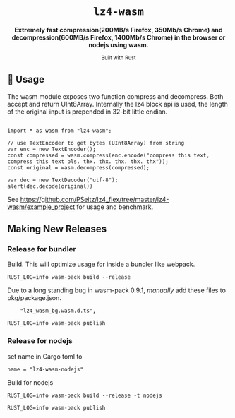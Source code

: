 <div align="center">

  <h1><code>lz4-wasm</code></h1>

  <strong>Extremely fast compression(200MB/s Firefox, 350Mb/s Chrome) and decompression(600MB/s Firefox, 1400Mb/s Chrome) in the browser or nodejs using wasm.</strong>

  <sub>Built with Rust</a></sub>
</div>


## 🚴 Usage


The wasm module exposes two function compress and decompress.
Both accept and return UInt8Array. 
Internally the lz4 block api is used, the length of the original input is prepended in 32-bit little endian.


```

import * as wasm from "lz4-wasm";

// use TextEncoder to get bytes (UInt8Array) from string
var enc = new TextEncoder();
const compressed = wasm.compress(enc.encode("compress this text, compress this text pls. thx. thx. thx. thx. thx"));
const original = wasm.decompress(compressed);

var dec = new TextDecoder("utf-8");
alert(dec.decode(original))

```


See https://github.com/PSeitz/lz4_flex/tree/master/lz4-wasm/example_project for usage and benchmark.


## Making New Releases

### Release for bundler

Build. This will optimize usage for inside a bundler like webpack.
```
RUST_LOG=info wasm-pack build --release
```

Due to a long standing bug in wasm-pack 0.9.1, _manually_ add these files to pkg/package.json.

```
    "lz4_wasm_bg.wasm.d.ts",
```

```
RUST_LOG=info wasm-pack publish
```


### Release for nodejs

set name in Cargo toml to
```
name = "lz4-wasm-nodejs"
```

Build for nodejs
```
RUST_LOG=info wasm-pack build --release -t nodejs
```

```
RUST_LOG=info wasm-pack publish
```
